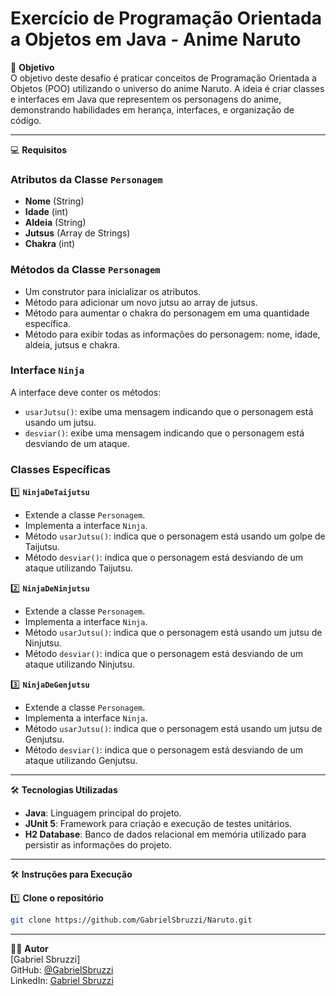 # Exercício de Programação Orientada a Objetos em Java - Anime Naruto

🎯 **Objetivo**  
O objetivo deste desafio é praticar conceitos de Programação Orientada a Objetos (POO) utilizando o universo do anime Naruto. A ideia é criar classes e interfaces em Java que representem os personagens do anime, demonstrando habilidades em herança, interfaces, e organização de código.

---

💻 **Requisitos**

### Atributos da Classe `Personagem`
- **Nome** (String)
- **Idade** (int)
- **Aldeia** (String)
- **Jutsus** (Array de Strings)
- **Chakra** (int)

### Métodos da Classe `Personagem`
- Um construtor para inicializar os atributos.
- Método para adicionar um novo jutsu ao array de jutsus.
- Método para aumentar o chakra do personagem em uma quantidade específica.
- Método para exibir todas as informações do personagem: nome, idade, aldeia, jutsus e chakra.

### Interface `Ninja`
A interface deve conter os métodos:
- `usarJutsu()`: exibe uma mensagem indicando que o personagem está usando um jutsu.
- `desviar()`: exibe uma mensagem indicando que o personagem está desviando de um ataque.

### Classes Específicas
1️⃣ **`NinjaDeTaijutsu`**
- Extende a classe `Personagem`.
- Implementa a interface `Ninja`.
- Método `usarJutsu()`: indica que o personagem está usando um golpe de Taijutsu.
- Método `desviar()`: indica que o personagem está desviando de um ataque utilizando Taijutsu.

2️⃣ **`NinjaDeNinjutsu`**
- Extende a classe `Personagem`.
- Implementa a interface `Ninja`.
- Método `usarJutsu()`: indica que o personagem está usando um jutsu de Ninjutsu.
- Método `desviar()`: indica que o personagem está desviando de um ataque utilizando Ninjutsu.

3️⃣ **`NinjaDeGenjutsu`**
- Extende a classe `Personagem`.
- Implementa a interface `Ninja`.
- Método `usarJutsu()`: indica que o personagem está usando um jutsu de Genjutsu.
- Método `desviar()`: indica que o personagem está desviando de um ataque utilizando Genjutsu.

---

🛠 **Tecnologias Utilizadas**

- **Java**: Linguagem principal do projeto.
- **JUnit 5**: Framework para criação e execução de testes unitários.
- **H2 Database**: Banco de dados relacional em memória utilizado para persistir as informações do projeto.

---

🛠 **Instruções para Execução**

1️⃣ **Clone o repositório**
   ```bash
   git clone https://github.com/GabrielSbruzzi/Naruto.git
   ```

---

👨‍💻 **Autor**  
[Gabriel Sbruzzi]  
GitHub: [@GabrielSbruzzi](https://github.com/GabrielSbruzzi)  
LinkedIn: [Gabriel Sbruzzi](https://linkedin.com/in/gabriel-sbruzzi)
``` 
